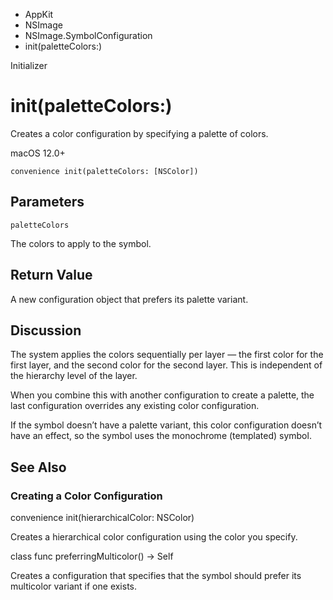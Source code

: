 

- AppKit
- NSImage
- NSImage.SymbolConfiguration
-  init(paletteColors:) 

Initializer

# init(paletteColors:)

Creates a color configuration by specifying a palette of colors.

macOS 12.0+

``` source
convenience init(paletteColors: [NSColor])
```

## Parameters 

`paletteColors`  

The colors to apply to the symbol.

## Return Value

A new configuration object that prefers its palette variant.

## Discussion

The system applies the colors sequentially per layer — the first color for the first layer, and the second color for the second layer. This is independent of the hierarchy level of the layer.

When you combine this with another configuration to create a palette, the last configuration overrides any existing color configuration.

If the symbol doesn’t have a palette variant, this color configuration doesn’t have an effect, so the symbol uses the monochrome (templated) symbol.

## See Also

### Creating a Color Configuration

convenience init(hierarchicalColor: NSColor)

Creates a hierarchical color configuration using the color you specify.

class func preferringMulticolor() -> Self

Creates a configuration that specifies that the symbol should prefer its multicolor variant if one exists.

